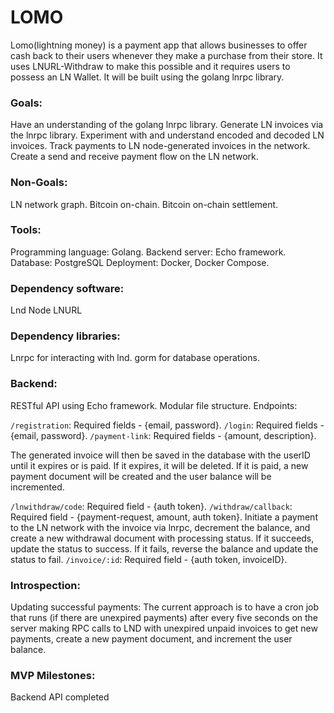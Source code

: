 # LOMO

Lomo(lightning money) is a payment app that allows businesses to offer cash back to their users whenever they make a purchase from their store. It uses LNURL-Withdraw to make this possible and it requires users to possess an LN Wallet. It will be built using the golang lnrpc library.


### Goals:

Have an understanding of the golang lnrpc library.
Generate LN invoices via the lnrpc library.
Experiment with and understand encoded and decoded LN invoices.
Track payments to LN node-generated invoices in the network.
Create a send and receive payment flow on the LN network.

### Non-Goals:
LN network graph.
Bitcoin on-chain.
Bitcoin on-chain settlement.

### Tools:

Programming language: Golang.
Backend server: Echo framework.
Database: PostgreSQL
Deployment: Docker, Docker Compose.

### Dependency software:

Lnd Node
LNURL 

### Dependency libraries:

Lnrpc for interacting with lnd.
gorm for database operations.

### Backend:

RESTful API using Echo framework.
Modular file structure.
Endpoints:

`/registration`: Required fields - {email, password}.
`/login`: Required fields - {email, password}.
`/payment-link`: Required fields - {amount, description}.

 The generated invoice will then be saved in the database with the userID until it expires or is paid. If it expires, it will be deleted. If it is paid, a new payment document will be created and the user balance will be incremented.

`/lnwithdraw/code`: Required field - {auth token}.
`/withdraw/callback`: Required field - {payment-request, amount, auth token}. Initiate a payment to the LN network with the invoice via lnrpc, decrement the balance, and create a new withdrawal document with processing status. If it succeeds, update the status to success. If it fails, reverse the balance and update the status to fail.
`/invoice/:id`: Required field - {auth token, invoiceID}.



### Introspection:

Updating successful payments: The current approach is to have a cron job that runs (if there are unexpired payments) after every five seconds on the server making RPC calls to LND with unexpired unpaid invoices to get new payments, create a new payment document, and increment the user balance.

### MVP Milestones:
Backend API completed
